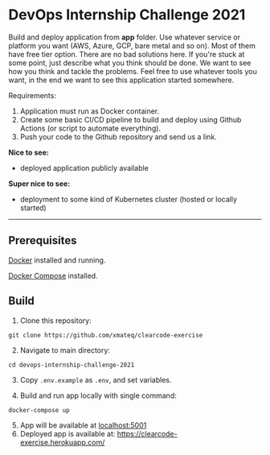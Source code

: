 # DevOps Internship Challenge 2021

Build and deploy application from **app** folder. Use whatever service or platform you want (AWS, Azure, GCP, bare metal and so on). Most of them have free tier option.
There are no bad solutions here. If you're stuck at some point, just describe what you think should be done. We want to see how you think and tackle the problems. Feel free to use whatever tools you want, in the end we want to see this application started somewhere.

Requirements:

1. Application must run as Docker container.
2. Create some basic CI/CD pipeline to build and deploy using Github Actions (or script to automate everything).
3. Push your code to the Github repository and send us a link.

**Nice to see:**
- deployed application publicly available

**Super nice to see:**
- deployment to some kind of Kubernetes cluster (hosted or locally started)

---

## Prerequisites

[Docker](https://docs.docker.com/get-docker/) installed and running.

[Docker Compose](https://docs.docker.com/compose/install/) installed.


## Build

1. Clone this repository:
```
git clone https://github.com/xmateq/clearcode-exercise
```
2. Navigate to main directory:
```
cd devops-internship-challenge-2021
```
3. Copy ``.env.example`` as ``.env``, and set variables.

4. Build and run app locally with single command:
```
docker-compose up
```
5. App will be available at [localhost:5001](http://localhost:5001)
6. Deployed app is available at: https://clearcode-exercise.herokuapp.com/
